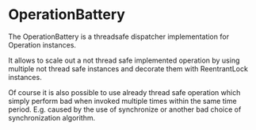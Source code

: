 # OperationBattery #

The OperationBattery is a threadsafe dispatcher implementation for Operation instances.

It allows to scale out a not thread safe implemented operation by using multiple not thread safe instances and decorate them with ReentrantLock instances.

Of course it is also possible to use already thread safe operation which simply perform bad when invoked multiple times within the same time period. E.g. caused by the use of synchronize or another bad choice of synchronization algorithm.